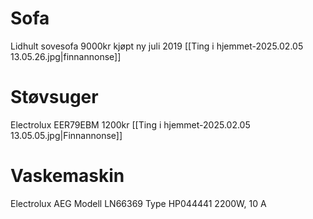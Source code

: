 # Sofa
Lidhult sovesofa
9000kr
kjøpt ny juli 2019
[[Ting i hjemmet-2025.02.05 13.05.26.jpg|finnannonse]]

# Støvsuger
Electrolux EER79EBM
1200kr
[[Ting i hjemmet-2025.02.05 13.05.05.jpg|Finnannonse]]

# Vaskemaskin
Electrolux AEG
Modell LN66369
Type HP044441
2200W, 10 A
